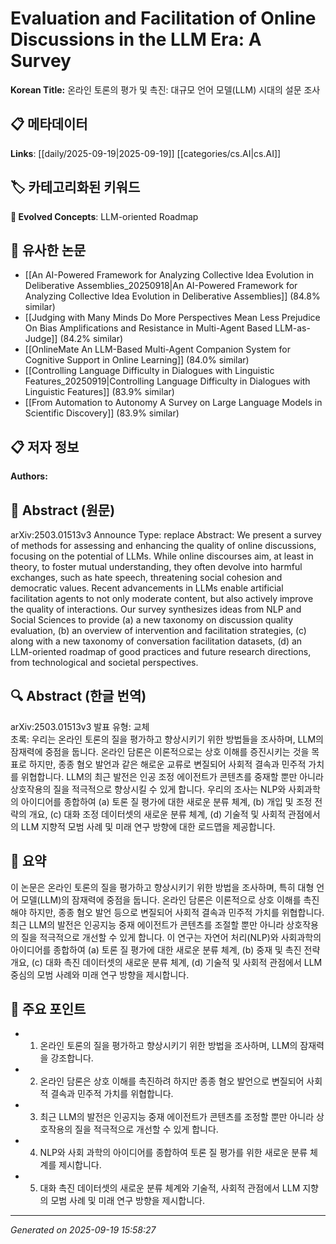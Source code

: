 
# Evaluation and Facilitation of Online Discussions in the LLM Era: A Survey

**Korean Title:** 온라인 토론의 평가 및 촉진: 대규모 언어 모델(LLM) 시대의 설문 조사

## 📋 메타데이터

**Links**: [[daily/2025-09-19|2025-09-19]] [[categories/cs.AI|cs.AI]]

## 🏷️ 카테고리화된 키워드
**🚀 Evolved Concepts**: LLM-oriented Roadmap

## 🔗 유사한 논문
- [[An AI-Powered Framework for Analyzing Collective Idea Evolution in Deliberative Assemblies_20250918|An AI-Powered Framework for Analyzing Collective Idea Evolution in Deliberative Assemblies]] (84.8% similar)
- [[Judging with Many Minds Do More Perspectives Mean Less Prejudice On Bias Amplifications and Resistance in Multi-Agent Based LLM-as-Judge]] (84.2% similar)
- [[OnlineMate An LLM-Based Multi-Agent Companion System for Cognitive Support in Online Learning]] (84.0% similar)
- [[Controlling Language Difficulty in Dialogues with Linguistic Features_20250919|Controlling Language Difficulty in Dialogues with Linguistic Features]] (83.9% similar)
- [[From Automation to Autonomy A Survey on Large Language Models in Scientific Discovery]] (83.9% similar)

## 📋 저자 정보

**Authors:** 

## 📄 Abstract (원문)

arXiv:2503.01513v3 Announce Type: replace 
Abstract: We present a survey of methods for assessing and enhancing the quality of online discussions, focusing on the potential of LLMs. While online discourses aim, at least in theory, to foster mutual understanding, they often devolve into harmful exchanges, such as hate speech, threatening social cohesion and democratic values. Recent advancements in LLMs enable artificial facilitation agents to not only moderate content, but also actively improve the quality of interactions. Our survey synthesizes ideas from NLP and Social Sciences to provide (a) a new taxonomy on discussion quality evaluation, (b) an overview of intervention and facilitation strategies, (c) along with a new taxonomy of conversation facilitation datasets, (d) an LLM-oriented roadmap of good practices and future research directions, from technological and societal perspectives.

## 🔍 Abstract (한글 번역)

arXiv:2503.01513v3 발표 유형: 교체  
초록: 우리는 온라인 토론의 질을 평가하고 향상시키기 위한 방법들을 조사하며, LLM의 잠재력에 중점을 둡니다. 온라인 담론은 이론적으로는 상호 이해를 증진시키는 것을 목표로 하지만, 종종 혐오 발언과 같은 해로운 교류로 변질되어 사회적 결속과 민주적 가치를 위협합니다. LLM의 최근 발전은 인공 조정 에이전트가 콘텐츠를 중재할 뿐만 아니라 상호작용의 질을 적극적으로 향상시킬 수 있게 합니다. 우리의 조사는 NLP와 사회과학의 아이디어를 종합하여 (a) 토론 질 평가에 대한 새로운 분류 체계, (b) 개입 및 조정 전략의 개요, (c) 대화 조정 데이터셋의 새로운 분류 체계, (d) 기술적 및 사회적 관점에서의 LLM 지향적 모범 사례 및 미래 연구 방향에 대한 로드맵을 제공합니다.

## 📝 요약

이 논문은 온라인 토론의 질을 평가하고 향상시키기 위한 방법을 조사하며, 특히 대형 언어 모델(LLM)의 잠재력에 중점을 둡니다. 온라인 담론은 이론적으로 상호 이해를 촉진해야 하지만, 종종 혐오 발언 등으로 변질되어 사회적 결속과 민주적 가치를 위협합니다. 최근 LLM의 발전은 인공지능 중재 에이전트가 콘텐츠를 조절할 뿐만 아니라 상호작용의 질을 적극적으로 개선할 수 있게 합니다. 이 연구는 자연어 처리(NLP)와 사회과학의 아이디어를 종합하여 (a) 토론 질 평가에 대한 새로운 분류 체계, (b) 중재 및 촉진 전략 개요, (c) 대화 촉진 데이터셋의 새로운 분류 체계, (d) 기술적 및 사회적 관점에서 LLM 중심의 모범 사례와 미래 연구 방향을 제시합니다.

## 🎯 주요 포인트

- 1. 온라인 토론의 질을 평가하고 향상시키기 위한 방법을 조사하며, LLM의 잠재력을 강조합니다.

- 2. 온라인 담론은 상호 이해를 촉진하려 하지만 종종 혐오 발언으로 변질되어 사회적 결속과 민주적 가치를 위협합니다.

- 3. 최근 LLM의 발전은 인공지능 중재 에이전트가 콘텐츠를 조정할 뿐만 아니라 상호작용의 질을 적극적으로 개선할 수 있게 합니다.

- 4. NLP와 사회 과학의 아이디어를 종합하여 토론 질 평가를 위한 새로운 분류 체계를 제시합니다.

- 5. 대화 촉진 데이터셋의 새로운 분류 체계와 기술적, 사회적 관점에서 LLM 지향의 모범 사례 및 미래 연구 방향을 제시합니다.

---

*Generated on 2025-09-19 15:58:27*